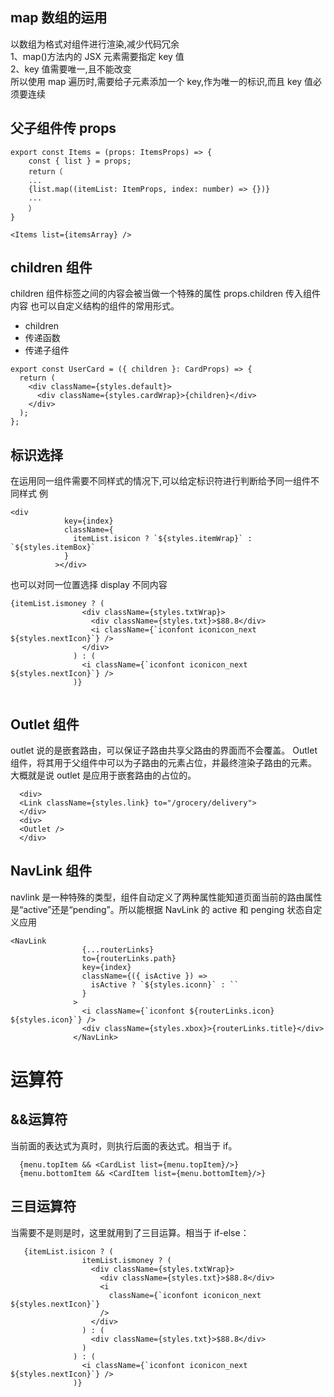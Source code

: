 ## map 数组的运用

以数组为格式对组件进行渲染,减少代码冗余  
1、map()方法内的 JSX 元素需要指定 key 值  
2、key 值需要唯一,且不能改变  
所以使用 map 遍历时,需要给子元素添加一个 key,作为唯一的标识,而且 key 值必须要连续

## 父子组件传 props

```
export const Items = (props: ItemsProps) => {
    const { list } = props;
    return（
    ...
    {list.map((itemList: ItemProps, index: number) => {})}
    ...
    ）
}
```

```
<Items list={itemsArray} />
```

## children 组件

children 组件标签之间的内容会被当做一个特殊的属性 props.children 传入组件内容
也可以自定义结构的组件的常用形式。

- children
- 传递函数
- 传递子组件

```
export const UserCard = ({ children }: CardProps) => {
  return (
    <div className={styles.default}>
      <div className={styles.cardWrap}>{children}</div>
    </div>
  );
};

```

## 标识选择

在运用同一组件需要不同样式的情况下,可以给定标识符进行判断给予同一组件不同样式
例

```
<div
            key={index}
            className={
              itemList.isicon ? `${styles.itemWrap}` : `${styles.itemBox}`
            }
          ></div>

```

也可以对同一位置选择 display 不同内容

```
{itemList.ismoney ? (
                <div className={styles.txtWrap}>
                  <div className={styles.txt}>$88.8</div>
                  <i className={`iconfont iconicon_next ${styles.nextIcon}`} />
                </div>
              ) : (
                <i className={`iconfont iconicon_next ${styles.nextIcon}`} />
              )}


```

## Outlet 组件

outlet 说的是嵌套路由，可以保证子路由共享父路由的界面而不会覆盖。
Outlet 组件，将其用于父组件中可以为子路由的元素占位，并最终渲染子路由的元素。  
大概就是说 outlet 是应用于嵌套路由的占位的。

```
  <div>
  <Link className={styles.link} to="/grocery/delivery">
  </div>
  <div>
  <Outlet />
  </div>
```

## NavLink 组件

navlink 是一种特殊的类型，组件自动定义了两种属性能知道页面当前的路由属性是“active”还是“pending”。所以能根据 NavLink 的 active 和 penging 状态自定义应用

```
<NavLink
                {...routerLinks}
                to={routerLinks.path}
                key={index}
                className={({ isActive }) =>
                  isActive ? `${styles.iconn}` : ``
                }
              >
                <i className={`iconfont ${routerLinks.icon} ${styles.icon}`} />
                <div className={styles.xbox}>{routerLinks.title}</div>
              </NavLink>

```

# 运算符

## &&运算符

当前面的表达式为真时，则执行后面的表达式。相当于 if。

```
  {menu.topItem && <CardList list={menu.topItem}/>}
  {menu.bottomItem && <CardItem list={menu.bottomItem}/>}
```

## 三目运算符

当需要不是则是时，这里就用到了三目运算。相当于 if-else：

```
   {itemList.isicon ? (
                itemList.ismoney ? (
                  <div className={styles.txtWrap}>
                    <div className={styles.txt}>$88.8</div>
                    <i
                      className={`iconfont iconicon_next ${styles.nextIcon}`}
                    />
                  </div>
                ) : (
                  <div className={styles.txt}>$88.8</div>
                )
              ) : (
                <i className={`iconfont iconicon_next ${styles.nextIcon}`} />
              )}
```
